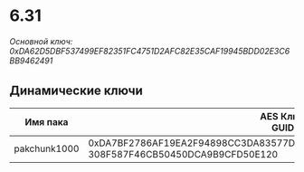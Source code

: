 # 6.31

###### Основной ключ: 0xDA62D5DBF537499EF82351FC4751D2AFC82E35CAF19945BDD02E3C6BB9462491

## Динамические ключи

| Имя пака         | AES Ключ<br/>GUID                                                            |
|--------------|-------------------------------------------------------------------------|
| pakchunk1000 | 0xDA7BF2786AF19EA2F94898CC3DA83577D6228977DD1985642FF589A966270B60<br/>308F587F46CB50450DCA9B9CFD50E120 |